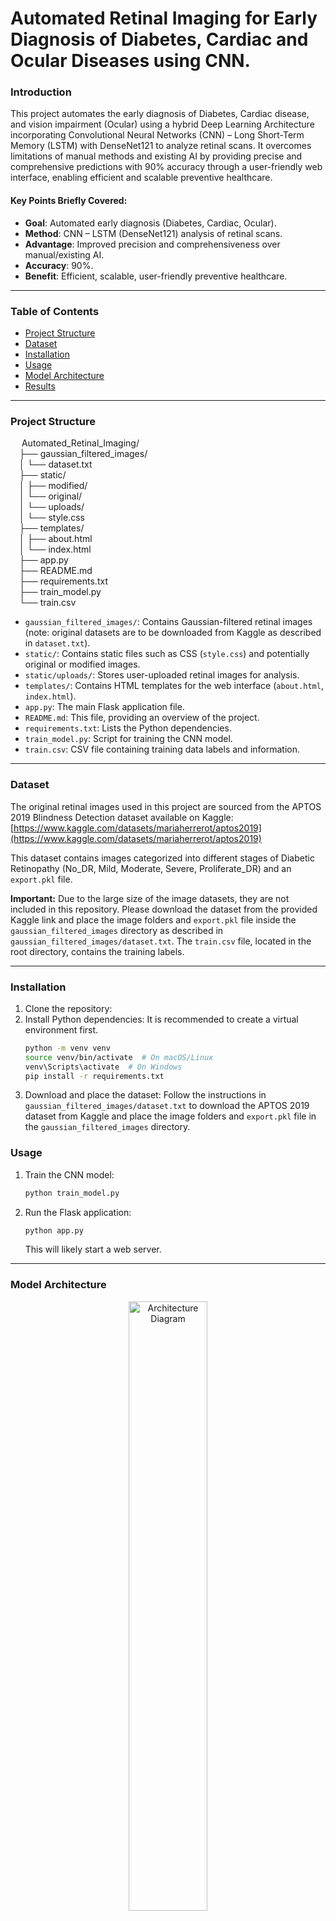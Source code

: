 # Automated Retinal Imaging for Early Diagnosis of Diabetes, Cardiac and Ocular Diseases using CNN.
### Introduction
This project automates the early diagnosis of Diabetes, Cardiac disease, and vision impairment (Ocular) using a hybrid Deep Learning Architecture incorporating Convolutional Neural Networks (CNN) – Long Short-Term Memory (LSTM) with DenseNet121 to analyze retinal scans. It overcomes limitations of manual methods and existing AI by providing precise and comprehensive predictions with 90% accuracy through a user-friendly web interface, enabling efficient and scalable preventive healthcare.

#### Key Points Briefly Covered:
* **Goal**: Automated early diagnosis (Diabetes, Cardiac, Ocular).
* **Method**: CNN – LSTM (DenseNet121) analysis of retinal scans.
* **Advantage**: Improved precision and comprehensiveness over manual/existing AI.
* **Accuracy**: 90%.
* **Benefit**: Efficient, scalable, user-friendly preventive healthcare.

---

### Table of Contents
- [Project Structure](#project-structure)
- [Dataset](#dataset)
- [Installation](#installation)
- [Usage](#usage)
- [Model Architecture](#model-architecture)
- [Results](#results)
---
### Project Structure
&emsp; Automated_Retinal_Imaging/<br>
&emsp;├── gaussian_filtered_images/<br>
&emsp;│   └── dataset.txt<br>
&emsp;├── static/<br>
&emsp;│   ├── modified/<br>
&emsp;│   └── original/<br>
&emsp;│   └── uploads/<br>
&emsp;│   └── style.css<br>
&emsp;├── templates/<br>
&emsp;│   ├── about.html<br>
&emsp;│   └── index.html<br>
&emsp;├── app.py<br>
&emsp;├── README.md<br>
&emsp;├── requirements.txt<br>
&emsp;├── train_model.py<br>
&emsp;└── train.csv<br>

- `gaussian_filtered_images/`: Contains Gaussian-filtered retinal images (note: original datasets are to be downloaded from Kaggle as described in `dataset.txt`).
- `static/`: Contains static files such as CSS (`style.css`) and potentially original or modified images.
- `static/uploads/`: Stores user-uploaded retinal images for analysis.
- `templates/`: Contains HTML templates for the web interface (`about.html`, `index.html`).
- `app.py`: The main Flask application file.
- `README.md`: This file, providing an overview of the project.
- `requirements.txt`: Lists the Python dependencies.
- `train_model.py`: Script for training the CNN model.
- `train.csv`: CSV file containing training data labels and information.

---

### Dataset
The original retinal images used in this project are sourced from the APTOS 2019 Blindness Detection dataset available on Kaggle:
[https://www.kaggle.com/datasets/mariaherrerot/aptos2019](https://www.kaggle.com/datasets/mariaherrerot/aptos2019)

This dataset contains images categorized into different stages of Diabetic Retinopathy (No_DR, Mild, Moderate, Severe, Proliferate_DR) and an `export.pkl` file.

**Important:** Due to the large size of the image datasets, they are not included in this repository. Please download the dataset from the provided Kaggle link and place the image folders and `export.pkl` file inside the `gaussian_filtered_images` directory as described in `gaussian_filtered_images/dataset.txt`. The `train.csv` file, located in the root directory, contains the training labels.

---

### Installation
1.  Clone the repository:
2.  Install Python dependencies:
    It is recommended to create a virtual environment first.
    ```bash
    python -m venv venv
    source venv/bin/activate  # On macOS/Linux
    venv\Scripts\activate  # On Windows
    pip install -r requirements.txt
    ```
3.  Download and place the dataset:
    Follow the instructions in `gaussian_filtered_images/dataset.txt` to download the APTOS 2019 dataset from Kaggle and place the image folders and `export.pkl` file in the `gaussian_filtered_images` directory.

### Usage
1.  Train the CNN model:
    ```bash
    python train_model.py
    ```
2.  Run the Flask application:
    ```bash
    python app.py
    ```
    This will likely start a web server.

---

### Model Architecture

<center><img src="https://github.com/user-attachments/assets/9914b11f-780d-46cb-9b81-4b3744e077a4" width="50%" height="50%" alt="Architecture Diagram" title="Architecture Diagram"><center><br>
<center>_Fig: Architecture Diagram_</center>
Our system employs a Convolutional Neural Network (CNN), specifically DenseNet121, for automated retinal image analysis to predict diabetes, cardiac disease, and vision impairment.
1. Input and Preprocessing: Retinal images undergo resizing, normalization, and augmentation (rotation, flipping, zoom) before being split into training and testing sets.
2. Feature Extraction (DenseNet121 CNN): The pre-processed images are fed into a DenseNet121 architecture, which extracts rich spatial features relevant to disease detection. 
3. Classification: The extracted features are fed into fully connected layers with a Softmax output layer, generating probabilities for each diagnostic category (e.g., stages of DR, cardiac conditions, vision impairment types).
4. Output and Evaluation: The model predicts the presence and type/stage of diseases. Performance is evaluated using metrics like BLEU scores on test dataset images.

### Result
The CNN-LSTM model achieves a 90% accuracy in classifying retinal images and generates descriptive summaries of retinal conditions. For example, the system can identify and describe features like microaneurysms and haemorrhages. 

![Fig. Initial Interface](https://github.com/user-attachments/assets/1b8a2386-df88-4de1-ac8c-4ed1f288a865)
*Fig. 1: Initial Interface*

![Fig. Selecting Test Image](https://github.com/user-attachments/assets/b94fb815-915a-4e77-b6e2-6a18b022cfcd)
*Fig. 2: Selecting Test Image*

![Fig. Predicting the Results](https://github.com/user-attachments/assets/15fff6e2-4edb-400d-8ef4-3c36e6826c9b)
*Fig. 3: Predicting the Results*

![Fig. AI Generated Summary](https://github.com/user-attachments/assets/b441d83e-8a90-44c2-a498-84c549938f35)
*Fig. 4: AI Generated Summary*

![Fig. Chat Bot Demonstration](https://github.com/user-attachments/assets/3e423d2a-105a-4d5b-bb9b-e7977f48e72d)
*Fig. 5: Chat Bot Demonstration*


The accuracy of the generated descriptions is evaluated using BLEU scores. The model was trained for 50 epochs with the Adam optimizer. 
![Fig. BLEU Scores](https://github.com/user-attachments/assets/2bd91962-c8f7-4761-9118-72cbf86f1684)
*Fig. 6: BLEU Scores*

![Fig. Plotting the BLEU Scores](https://github.com/user-attachments/assets/1135f6b4-d30e-4b57-ab6c-71fcc8ba36f9)
*Fig. 7: Plotting the BLEU Scores*

This combined approach of classification and summarization can aid in more effective and efficient diagnosis.

&nbsp;
&nbsp;
Author : _Akash Reddy Bheemudi_
